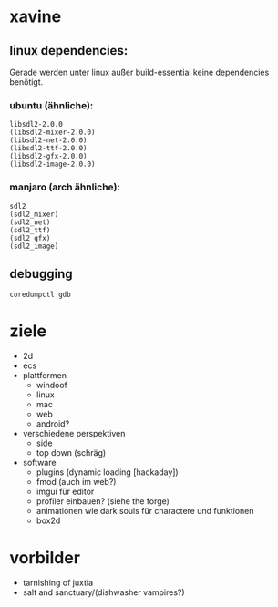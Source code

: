 # xavine
## linux dependencies:

Gerade werden unter linux außer build-essential keine dependencies benötigt.

### ubuntu (ähnliche):
```
libsdl2-2.0.0
(libsdl2-mixer-2.0.0)
(libsdl2-net-2.0.0)
(libsdl2-ttf-2.0.0)
(libsdl2-gfx-2.0.0)
(libsdl2-image-2.0.0)
```
### manjaro (arch ähnliche):
```
sdl2
(sdl2_mixer)
(sdl2_net)
(sdl2_ttf)
(sdl2_gfx)
(sdl2_image)
```

## debugging
```
coredumpctl gdb
```
# ziele
- 2d
- ecs
- plattformen
  - windoof
  - linux
  - mac
  - web
  - android?
- verschiedene perspektiven
  - side
  - top down (schräg)
- software
  - plugins (dynamic loading [hackaday])
  - fmod (auch im web?)
  - imgui für editor
  - profiler einbauen? (siehe the forge)
  - animationen wie dark souls für charactere und funktionen
  - box2d
# vorbilder
- tarnishing of juxtia
- salt and sanctuary/(dishwasher vampires?)
